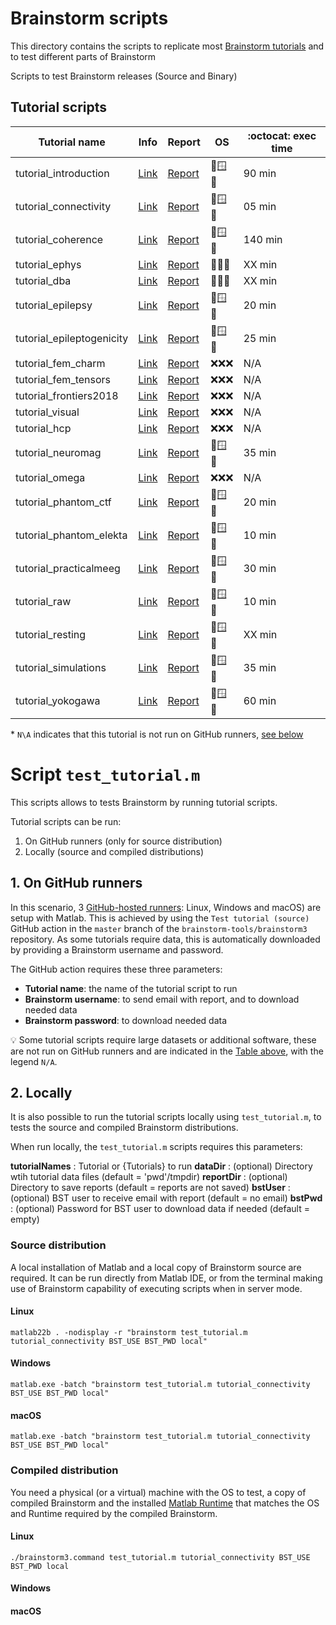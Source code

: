 # Brainstorm scripts
This directory contains the scripts to replicate most [Brainstorm tutorials](https://neuroimage.usc.edu/brainstorm/Tutorials) and to test different parts of Brainstorm 


Scripts to test Brainstorm releases (Source and Binary)

## Tutorial scripts

| Tutorial name             | Info  | Report | OS | :octocat: exec time |
|---------------------------|-------|--------|----|---------------------|
| tutorial_introduction     | [Link](https://neuroimage.usc.edu/brainstorm/Tutorials/AllIntroduction)          | [Report](https://neuroimage.usc.edu/bst/examples/report_TutorialIntroduction.html) | 🐧🪟🍎 |  90 min |
| tutorial_connectivity     | [Link](https://neuroimage.usc.edu/brainstorm/Tutorials/Connectivity)             | [Report](https://neuroimage.usc.edu/bst/examples/report_TutorialIntroduction.html) | 🐧🪟🍎 |  05 min |
| tutorial_coherence        | [Link](https://neuroimage.usc.edu/brainstorm/Tutorials/CorticomuscularCoherence) | [Report](https://neuroimage.usc.edu/bst/examples/report_TutorialIntroduction.html) | 🐧🪟🍎 | 140 min |
| tutorial_ephys            | [Link](https://neuroimage.usc.edu/brainstorm/e-phys/Introduction)                | [Report](https://neuroimage.usc.edu/bst/examples/report_TutorialIntroduction.html) | 🐧❌❌ |  XX min |
| tutorial_dba              | [Link](https://neuroimage.usc.edu/brainstorm/Tutorials/DeepAtlas)                | [Report](https://neuroimage.usc.edu/bst/examples/report_TutorialIntroduction.html) | 🐧❌❌ |  XX min |
| tutorial_epilepsy         | [Link](https://neuroimage.usc.edu/brainstorm/Tutorials/Epilepsy)                 | [Report](https://neuroimage.usc.edu/bst/examples/report_TutorialIntroduction.html) | 🐧🪟🍎 |  20 min |
| tutorial_epileptogenicity | [Link](https://neuroimage.usc.edu/brainstorm/Tutorials/Epileptogenicity)         | [Report](https://neuroimage.usc.edu/bst/examples/report_TutorialIntroduction.html) | 🐧🪟🍎 |  25 min |
| tutorial_fem_charm        | [Link](https://neuroimage.usc.edu/brainstorm/Tutorials/FemMedianNerveCharm)      | [Report](https://neuroimage.usc.edu/bst/examples/report_TutorialIntroduction.html) | ❌❌❌ |   N/A   |
| tutorial_fem_tensors      | [Link](https://neuroimage.usc.edu/brainstorm/Tutorials/FemTensors)               | [Report](https://neuroimage.usc.edu/bst/examples/report_TutorialIntroduction.html) | ❌❌❌ |   N/A   |
| tutorial_frontiers2018    | [Link](https://neuroimage.usc.edu/brainstorm/Tutorials/VisualSingle)             | [Report](https://neuroimage.usc.edu/bst/examples/report_TutorialIntroduction.html) | ❌❌❌ |   N/A   |
| tutorial_visual           | [Link](https://neuroimage.usc.edu/brainstorm/Tutorials/VisualSingle)             | [Report](https://neuroimage.usc.edu/bst/examples/report_TutorialIntroduction.html) | ❌❌❌ |   N/A   |
| tutorial_hcp              | [Link](https://neuroimage.usc.edu/brainstorm/Tutorials/HCP-MEG)                  | [Report](https://neuroimage.usc.edu/bst/examples/report_TutorialIntroduction.html) | ❌❌❌ |   N/A   |
| tutorial_neuromag         | [Link](https://neuroimage.usc.edu/brainstorm/Tutorials/TutMindNeuromag)          | [Report](https://neuroimage.usc.edu/bst/examples/report_TutorialIntroduction.html) | 🐧🪟🍎 |  35 min |
| tutorial_omega            | [Link](https://neuroimage.usc.edu/brainstorm/Tutorials/RestingOmega)             | [Report](https://neuroimage.usc.edu/bst/examples/report_TutorialIntroduction.html) | ❌❌❌ |   N/A   |
| tutorial_phantom_ctf      | [Link](https://neuroimage.usc.edu/brainstorm/Tutorials/PhantomCtf)               | [Report](https://neuroimage.usc.edu/bst/examples/report_TutorialIntroduction.html) | 🐧🪟🍎 |  20 min |
| tutorial_phantom_elekta   | [Link](https://neuroimage.usc.edu/brainstorm/Tutorials/PhantomElekta)            | [Report](https://neuroimage.usc.edu/bst/examples/report_TutorialIntroduction.html) | 🐧🪟🍎 |  10 min |
| tutorial_practicalmeeg    | [Link](https://neuroimage.usc.edu/brainstorm/WorkshopParis2019)                  | [Report](https://neuroimage.usc.edu/bst/examples/report_TutorialIntroduction.html) | 🐧🪟🍎 |  30 min |
| tutorial_raw              | [Link](https://neuroimage.usc.edu/brainstorm/Tutorials/MedianNerveCtf)           | [Report](https://neuroimage.usc.edu/bst/examples/report_TutorialIntroduction.html) | 🐧🪟🍎 |  10 min |
| tutorial_resting          | [Link](https://neuroimage.usc.edu/brainstorm/Tutorials/Resting)                  | [Report](https://neuroimage.usc.edu/bst/examples/report_TutorialIntroduction.html) | 🐧🪟❌ |  XX min |
| tutorial_simulations      | [Link](https://neuroimage.usc.edu/brainstorm/Tutorials/Simulations)              | [Report](https://neuroimage.usc.edu/bst/examples/report_TutorialIntroduction.html) | 🐧🪟🍎 |  35 min |
| tutorial_yokogawa         | [Link](https://neuroimage.usc.edu/brainstorm/Tutorials/Yokogawa)                 | [Report](https://neuroimage.usc.edu/bst/examples/report_TutorialIntroduction.html) | 🐧🪟🍎 |  60 min |

\* `N\A` indicates that this tutorial is not run on GitHub runners, [see below](#1-on-github-runners)

# Script `test_tutorial.m` 
This scripts allows to tests Brainstorm by running tutorial scripts.

Tutorial scripts can be run:
1. On GitHub runners (only for source distribution)
2. Locally (source and compiled distributions)

## 1. On GitHub runners
In this scenario, 3 [GitHub-hosted runners](https://docs.github.com/en/actions/using-github-hosted-runners): Linux, Windows and macOS) are setup with Matlab. 
This is achieved by using the `Test tutorial (source)` GitHub action in the `master` branch of the `brainstorm-tools/brainstorm3` repository. As some tutorials require data, this is automatically downloaded by providing a Brainstorm username and password.

The GitHub action requires these three parameters:

* **Tutorial name**: the name of the tutorial script to run
* **Brainstorm username**: to send email with report, and to download needed data
* **Brainstorm password**: to download needed data

:bulb: Some tutorial scripts require large datasets or additional software, these are not run on GitHub runners and are indicated in the [Table above](#tutorial-scripts), with the legend `N/A`.

## 2. Locally
It is also possible to run the tutorial scripts locally using `test_tutorial.m`, to tests the source and compiled Brainstorm distributions.

When run locally, the `test_tutorial.m` scripts requires this parameters:

**tutorialNames** : Tutorial or {Tutorials} to run
**dataDir**       : (optional) Directory wtih tutorial data files               (default = 'pwd'/tmpdir)
**reportDir**     : (optional) Directory to save reports                        (default = reports are not saved)
**bstUser**       : (optional) BST user to receive email with report            (default = no email)
**bstPwd**        : (optional) Password for BST user to download data if needed (default = empty)

### Source distribution
A local installation of Matlab and a local copy of Brainstorm source are required.
It can be run directly from Matlab IDE, or from the terminal making use of Brainstorm capability of executing scripts when in server mode.

#### Linux
```
matlab22b . -nodisplay -r "brainstorm test_tutorial.m tutorial_connectivity BST_USE BST_PWD local"
```

#### Windows
```
matlab.exe -batch "brainstorm test_tutorial.m tutorial_connectivity BST_USE BST_PWD local"
```

#### macOS
```
matlab.exe -batch "brainstorm test_tutorial.m tutorial_connectivity BST_USE BST_PWD local"
```

### Compiled distribution
You need a physical (or a virtual) machine with the OS to test, a copy of compiled Brainstorm and the installed [Matlab Runtime](https://www.mathworks.com/products/compiler/matlab-runtime.html) that matches the OS and Runtime required by the compiled Brainstorm. 

#### Linux
```
./brainstorm3.command test_tutorial.m tutorial_connectivity BST_USE BST_PWD local
```

#### Windows


#### macOS
